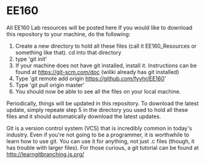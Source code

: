 # EE160
 All EE160 Lab resources will be posted here
 If you would like to download this repository to your machine, do the following:
 1. Create a new directory to hold all these files (call it EE160_Resources or something like that). cd into that directory 
 2. type 'git init'
 3. If your machine does not have git installed, install it. Instructions can be found at https://git-scm.com/doc (wiliki already has git installed)		
 4. Type 'git remote add origin https://github.com/fyyhr/EE160'		
 5. Type 'git pull origin master'		
 6. You should now be able to see all the files on your local machine.		
 		
Periodically, things will be updated in this repository. To download the latest update, simply repeate step 5 in the directory you used to hold all these files and it should automatically download the latest updates.		
 		
Git is a version control system (VCS) that is incredibly common in today's industry. Even if you're not going to be a programmer, it is worthwhile to learn how to use git. You can use it for anything, not just .c files (though, it has trouble with larger files). For those curious, a git tutorial can be found at http://learngitbranching.js.org/
